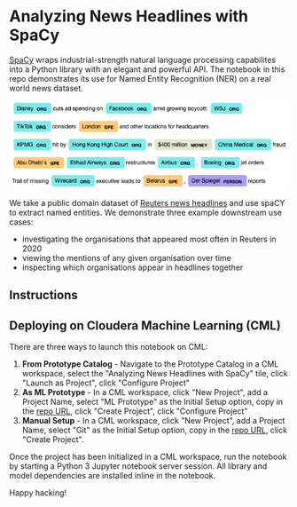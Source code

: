 # Analyzing News Headlines with SpaCy

[SpaCy](https://spacy.io/) wraps industrial-strength natural language processing capabilites into a Python library with an elegant and powerful API.
The notebook in this repo demonstrates its use for Named Entity Recognition (NER) on a real world news dataset.

![Sentences with named entities highlighted.](docs/images/NER.png)

We take a public domain dataset of [Reuters news headlines](https://www.kaggle.com/notlucasp/financial-news-headlines) and use spaCY to extract named entities.
We demonstrate three example downstream use cases:
- investigating the organisations that appeared most often in Reuters in 2020
- viewing the mentions of any given organisation over time
- inspecting which organisations appear in headlines together

## Instructions

## Deploying on Cloudera Machine Learning (CML)

There are three ways to launch this notebook on CML:

1. **From Prototype Catalog** - Navigate to the Prototype Catalog in a CML workspace, select the "Analyzing News Headlines with SpaCy" tile, click "Launch as Project", click "Configure Project"
2. **As ML Prototype** - In a CML workspace, click "New Project", add a Project Name, select "ML Prototype" as the Initial Setup option, copy in the [repo URL](https://github.com/cloudera/CML_AMP_SpaCy_Entity_Extraction), click "Create Project", click "Configure Project"
3. **Manual Setup** - In a CML workspace, click "New Project", add a Project Name, select "Git" as the Initial Setup option, copy in the [repo URL](https://github.com/cloudera/CML_AMP_SpaCy_Entity_Extraction), click "Create Project".

Once the project has been initialized in a CML workspace, run the notebook by starting a Python 3 Jupyter notebook server session. All library and model dependencies are installed inline in the notebook.

Happy hacking!

